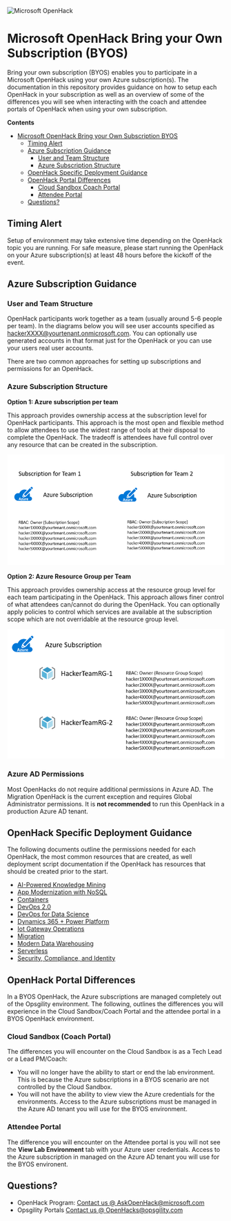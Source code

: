 ![Microsoft OpenHack](images/OpenHack.png "Microsoft Open Hack")


# Microsoft OpenHack Bring your Own Subscription (BYOS)

Bring your own subscription (BYOS) enables you to participate in a Microsoft OpenHack using your own Azure subscription(s). The documentation in this repository provides guidance on how to setup each OpenHack in your subscription as well as an overview of some of the differences you will see when interacting with the coach and attendee portals of OpenHack when using your own subscription.


**Contents**

<!-- TOC -->

- [Microsoft OpenHack Bring your Own Subscription BYOS](#microsoft-openhack-bring-your-own-subscription-byos)
    - [Timing Alert](#timing-alert)
    - [Azure Subscription Guidance](#azure-subscription-guidance)
        - [User and Team Structure](#user-and-team-structure)
        - [Azure Subscription Structure](#azure-subscription-structure)
    - [OpenHack Specific Deployment Guidance](#openhack-specific-deployment-guidance)
    - [OpenHack Portal Differences](#openhack-portal-differences)
        - [Cloud Sandbox Coach Portal](#cloud-sandbox-coach-portal)
        - [Attendee Portal](#attendee-portal)
    - [Questions?](#questions)

<!-- /TOC -->


## Timing Alert
Setup of environment may take extensive time depending on the OpenHack topic you are running. For safe measure, please start running the OpenHack on your Azure subscription(s) at least 48 hours before the kickoff of the event. 

## Azure Subscription Guidance

### User and Team Structure 

OpenHack participants work together as a team (usually around 5-6 people per team). In the diagrams below you will see user accounts specified as hackerXXXX@yourtenant.onmicrosoft.com. You can optionally use generated accounts in that format just for the OpenHack or you can use your users real user accounts. 

There are two common approaches for setting up subscriptions and permissions for an OpenHack.

### Azure Subscription Structure 

**Option 1: Azure subscription per team**

This approach provides ownership access at the subscription level for OpenHack participants. This approach is the most open and flexible method to allow attendees to use the widest range of tools at their disposal to complete the OpenHack. The tradeoff is attendees have full control over any resource that can be created in the subscription. 

![Azure Subscription per Team](images/subscription-per-team-style.png "Azure Subscription per Team")


**Option 2: Azure Resource Group per Team** 

This approach provides ownership access at the resource group level for each team participating in the OpenHack. This approach allows finer control of what attendees can/cannot do during the OpenHack. You can optionally apply policies to control which services are available at the subscription scope which are not overridable at the resource group level.

![Azure Resource Group per Team](images/subscription-rg-style.png "Azure Resource Group per Team")

### Azure AD Permissions

Most OpenHacks do not require additional permissions in Azure AD. The Migration OpenHack is the current exception and requires Global Administrator permissions. It is **not recommended** to run this OpenHack in a production Azure AD tenant.

## OpenHack Specific Deployment Guidance

The following documents outline the permissions needed for each OpenHack, the most common resources that are created, as well deployment script documentation if the OpenHack has resources that should be created prior to the start. 

- [AI-Powered Knowledge Mining](knowledge-mining/deployment.md)
- [App Modernization with NoSQL](app-modernization-no-sql/deployment.md)
- [Containers](containers/deployment.md)
- [DevOps 2.0](devops-2.0/deployment.md)
- [DevOps for Data Science](devops-for-data-science/deployment.md)
- [Dynamics 365 + Power Platform](power-platform/deployment.md)
- [Iot Gateway Operations](iot-gatewayoperations/deployment.md)
- [Migration](migration/deployment.md)
- [Modern Data Warehousing](modern-data-warehousing/deployment.md)
- [Serverless](serverless/deployment.md)
- [Security, Compliance, and Identity](sci/sci-byos-env-setup.md)

## OpenHack Portal Differences

In a BYOS OpenHack, the Azure subscriptions are managed completely out of the Opsgility environment. The following, outlines the differences you will experience in the Cloud Sandbox/Coach Portal and the attendee portal in a BYOS OpenHack environment.

### Cloud Sandbox (Coach Portal)

The differences you will encounter on the Cloud Sandbox is as a Tech Lead or a Lead PM/Coach:

- You will no longer have the ability to start or end the lab environment. This is because the Azure subscriptions in a BYOS scenario are not controlled by the Cloud Sandbox. 
- You will not have the ability to view view the Azure credentials for the environments. Access to the Azure subscriptions must be managed in the Azure AD tenant you will use for the BYOS environment. 

### Attendee Portal

The difference you will encounter on the Attendee portal is you will not see the **View Lab Environment** tab with your Azure user credentials. Access to the Azure subscription in managed on the Azure AD tenant you will use for the BYOS environent.



## Questions?

- OpenHack Program: <a href="mailto:askohack@microsoft.com">Contact us @ AskOpenHack@microsoft.com</a>
- Opsgility Portals <a href="mailto:openhacks@opsgility.com">Contact us @ OpenHacks@opsgility.com</a>
